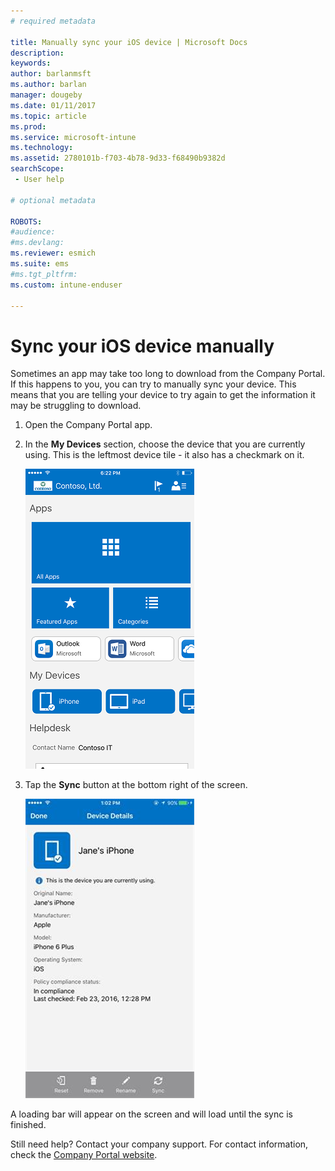 ```yaml
---
# required metadata

title: Manually sync your iOS device | Microsoft Docs
description:
keywords:
author: barlanmsft
ms.author: barlan
manager: dougeby
ms.date: 01/11/2017
ms.topic: article
ms.prod:
ms.service: microsoft-intune
ms.technology:
ms.assetid: 2780101b-f703-4b78-9d33-f68490b9382d
searchScope:
 - User help

# optional metadata

ROBOTS:  
#audience:
#ms.devlang:
ms.reviewer: esmich
ms.suite: ems
#ms.tgt_pltfrm:
ms.custom: intune-enduser

---
```



# Sync your iOS device manually

Sometimes an app may take too long to download from the Company Portal. If this happens to you, you can try to manually sync your device. This means that you are telling your device to try again to get the information it may be struggling to download.

1. Open the Company Portal app.

2. In the **My Devices** section, choose the device that you are currently using. This is the leftmost device tile - it also has a checkmark on it.

    ![Device screen with My Devices section](./media/ios-sync-1-comp-portal-apps.png)

3. Tap the **Sync** button at the bottom right of the screen.

    ![Device details with Sync button](./media/ios-sync-2-sync-button.png)

A loading bar will appear on the screen and will load until the sync is finished.

Still need help? Contact your company support. For contact information, check the [Company Portal website](https://portal.manage.microsoft.com#HelpDeskDialog).
